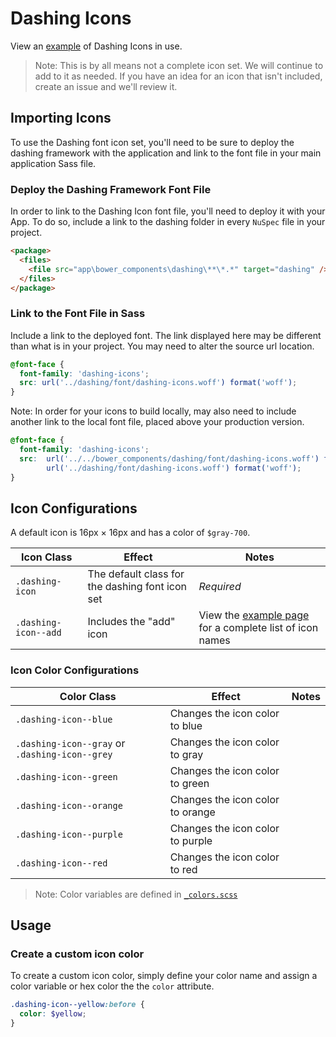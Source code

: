 # Dashing Icons

View an [example](http://dashframework.github.io/dashing/sass/modules/icons/example.html) of Dashing Icons in use.

> Note: This is by all means not a complete icon set. We will continue to add to it as needed. If you have an idea for an icon that isn't included, create an issue and we'll review it.

## Importing Icons

To use the Dashing font icon set, you'll need to be sure to deploy the dashing framework with the application and link to the font file in your main application Sass file.

### Deploy the Dashing Framework Font File

In order to link to the Dashing Icon font file, you'll need to deploy it with your App. To do so, include a link to the dashing folder in every `NuSpec` file in your project.

```html
<package>
  <files>
    <file src="app\bower_components\dashing\**\*.*" target="dashing" />
  </files>
</package>
```

### Link to the Font File in Sass

Include a link to the deployed font. The link displayed here may be different than what is in your project. You may need to alter the source url location.

```scss
@font-face {
  font-family: 'dashing-icons';
  src: url('../dashing/font/dashing-icons.woff') format('woff');
}
```

Note: In order for your icons to build locally, may also need to include another link to the local font file, placed above your production version.

```scss
@font-face {
  font-family: 'dashing-icons';
  src:  url('../../bower_components/dashing/font/dashing-icons.woff') format('woff'),
        url('../dashing/font/dashing-icons.woff') format('woff');
}
```

## Icon Configurations

A default icon is 16px &times; 16px and has a color of `$gray-700`.

| Icon Class | Effect | Notes |
|------------|--------|-------|
| `.dashing-icon` | The default class for the dashing font icon set | *Required* |
| `.dashing-icon--add` | Includes the "add" icon | View the [example page](http://dashframework.github.io/dashing/sass/modules/icons/example.html) for a complete list of icon names |

### Icon Color Configurations

| Color Class | Effect | Notes |
|-------------|--------|-------|
| `.dashing-icon--blue` | Changes the icon color to blue | |
| `.dashing-icon--gray` or `.dashing-icon--grey` | Changes the icon color to gray | |
| `.dashing-icon--green` | Changes the icon color to green | |
| `.dashing-icon--orange` | Changes the icon color to orange | |
| `.dashing-icon--purple` | Changes the icon color to purple | |
| `.dashing-icon--red` | Changes the icon color to red | |

> Note: Color variables are defined in [`_colors.scss`](../../base/colors)

## Usage

### Create a custom icon color

To create a custom icon color, simply define your color name and assign a color variable or hex color the the `color` attribute.

```scss
.dashing-icon--yellow:before {
  color: $yellow;
}
```
